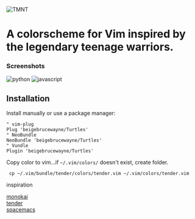 ![TMNT](http://i.imgur.com/dQ24EoO.png)


# A colorscheme for Vim inspired by the legendary teenage warriors.



### Screenshots
![python](http://i.imgur.com/bFCw1hs.png)
![javascript](http://i.imgur.com/xeu5egX.png)


## Installation

Install manually or use a package manager:

```viml
" vim-plug
Plug 'beigebrucewayne/Turtles'
" NeoBundle
NeoBundle 'beigebrucewayne/Turtles'
" Vundle
Plugin 'beigebrucewayne/Turtles'
```

Copy color to vim...if `~/.vim/colors/` doesn't exist, create folder.
```
 cp ~/.vim/bundle/tender/colors/tender.vim ~/.vim/colors/tender.vim
```


inspiration

[monokai](https://github.com/crusoexia/vim-monokai)  
[tender](https://github.com/jacoborus/tender.vim/blob/master/README.md)  
[spacemacs](https://github.com/nashamri/spacemacs-theme)  

